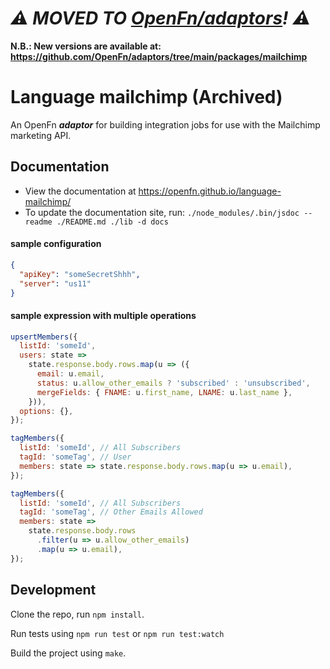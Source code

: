 # _⚠️ MOVED TO [OpenFn/adaptors](https://github.com/OpenFn/adaptors)! ⚠️_

**N.B.: New versions are available at:
https://github.com/OpenFn/adaptors/tree/main/packages/mailchimp**

# Language mailchimp (Archived)

An OpenFn **_adaptor_** for building integration jobs for use with the Mailchimp
marketing API.

## Documentation

- View the documentation at https://openfn.github.io/language-mailchimp/
- To update the documentation site, run: `./node_modules/.bin/jsdoc --readme ./README.md ./lib -d docs`

#### sample configuration

```json
{
  "apiKey": "someSecretShhh",
  "server": "us11"
}
```

#### sample expression with multiple operations

```js
upsertMembers({
  listId: 'someId',
  users: state =>
    state.response.body.rows.map(u => ({
      email: u.email,
      status: u.allow_other_emails ? 'subscribed' : 'unsubscribed',
      mergeFields: { FNAME: u.first_name, LNAME: u.last_name },
    })),
  options: {},
});

tagMembers({
  listId: 'someId', // All Subscribers
  tagId: 'someTag', // User
  members: state => state.response.body.rows.map(u => u.email),
});

tagMembers({
  listId: 'someId', // All Subscribers
  tagId: 'someTag', // Other Emails Allowed
  members: state =>
    state.response.body.rows
      .filter(u => u.allow_other_emails)
      .map(u => u.email),
});
```

## Development

Clone the repo, run `npm install`.

Run tests using `npm run test` or `npm run test:watch`

Build the project using `make`.

